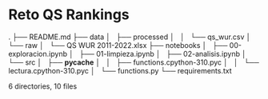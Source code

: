 # Reto QS Rankings
.
├── README.md
├── data
│   ├── processed
│   │   └── qs_wur.csv
│   └── raw
│       └── QS WUR 2011-2022.xlsx
├── notebooks
│   ├── 00-exploracion.ipynb
│   ├── 01-limpieza.ipynb
│   ├── 02-analisis.ipynb
│   └── src
│       ├── __pycache__
│       │   ├── functions.cpython-310.pyc
│       │   └── lectura.cpython-310.pyc
│       └── functions.py
└── requirements.txt

6 directories, 10 files
